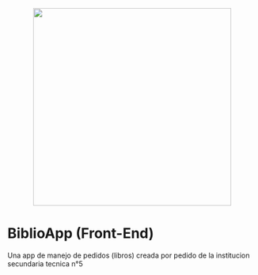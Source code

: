 <div id="header" align="center"> 
   <img src="https://minecraft-tutos.com/wp-content/uploads/2020/11/how-to-make-a-book-in-minecraft.jpg" width="400" align="center"/>
  </div>  
  <div>
  <h1>BiblioApp (Front-End)</h1>
  <p>Una app de manejo de pedidos (libros) creada por pedido de la institucion secundaria tecnica n°5</p>
</div>  

